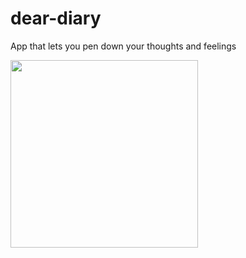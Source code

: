 # dear-diary
App that lets you pen down your thoughts and feelings

<img src="img/screenshot.png" width="300">
